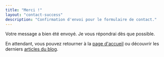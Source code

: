 ```yaml
---
title: "Merci !"
layout: "contact-success"
description: "Confirmation d'envoi pour le formulaire de contact."
---
```


Votre message a bien été envoyé. Je vous répondrai dès que possible.

En attendant, vous pouvez retourner à la [page d'accueil](/) ou découvrir les derniers [articles du blog](/posts/).
